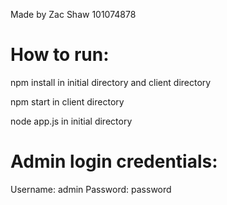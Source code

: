 Made by Zac Shaw 101074878

# How to run:
npm install in initial directory and client directory

npm start in client directory

node app.js in initial directory 

# Admin login credentials:

Username: admin
Password: password
